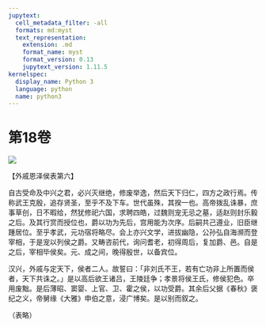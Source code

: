 ```yaml
---
jupytext:
  cell_metadata_filter: -all
  formats: md:myst
  text_representation:
    extension: .md
    format_name: myst
    format_version: 0.13
    jupytext_version: 1.11.5
kernelspec:
  display_name: Python 3
  language: python
  name: python3
---
```

# 第18卷
![](image/cover.jpg)

【外戚恩泽侯表第六】

自古受命及中兴之君，必兴灭继绝，修废举逸，然后天下归仁，四方之政行焉。传称武王克殷，追存贤圣，至乎不及下车。世代虽殊，其揆一也。高帝拨乱诛暴，庶事草创，日不暇给，然犹修祀六国，求聘四皓，过魏则宠无忌之墓，适赵则封乐毅之后。及其行赏而授位也，爵以功为先后，宫用能为次序。后嗣共己遵业，旧臣继踵居位。至乎孝武，元功宿将略尽。会上亦兴文学，进拔幽隐，公孙弘自海濒而登宰相，于是宠以列侯之爵。又畴咨前代，询问耆老，初得周后，复加爵、邑。自是之后，宰相毕侯矣。元、成之间，晚得殷世，以备宾位。

汉兴，外戚与定天下，侯者二人。故誓曰：「非刘氏不王，若有亡功非上所置而侯者，天下共诛之。」是以高后欲王诸吕，王陵廷争；孝景将侯王氏，修侯犯色。卒用废黜。是后薄昭、窦婴、上官、卫、霍之侯，以功受爵。其余后父据《春秋》褒纪之义，帝舅缘《大雅》申伯之意，浸广博矣。是以别而叙之。

（表略）

